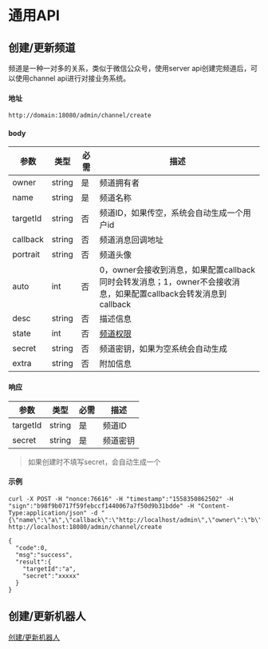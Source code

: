 # 通用API
## 创建/更新频道
频道是一种一对多的关系，类似于微信公众号，使用server api创建完频道后，可以使用channel api进行对接业务系统。

#### 地址
```
http://domain:18080/admin/channel/create
```
#### body
| 参数 | 类型 | 必需 | 描述 |
| ------ | ------ | --- | ------ |
| owner | string | 是 | 频道拥有者 |
| name | string | 是 | 频道名称 |
| targetId | string | 否 | 频道ID，如果传空，系统会自动生成一个用户id |
| callback | string | 否 | 频道消息回调地址 |
| portrait | string | 否 | 频道头像 |
| auto | int | 否 | 0，owner会接收到消息，如果配置callback同时会转发消息；1，owner不会接收消息，如果配置callback会转发消息到callback |
| desc | string | 否 | 描述信息 |
| state | int | 否 | [频道权限](../../base_knowledge/channel.md#频道属性) |
| secret | string | 否 | 频道密钥，如果为空系统会自动生成 |
| extra | string | 否 | 附加信息 |

#### 响应
| 参数 | 类型 | 必需 | 描述 |
| ------ | ------ | --- | ------ |
| targetId | string | 是 | 频道ID |
| secret | string | 是 | 频道密钥 |
> 如果创建时不填写secret，会自动生成一个

#### 示例
```
curl -X POST -H "nonce:76616" -H "timestamp":"1558350862502" -H "sign":"b98f9b0717f59febccf1440067a7f50d9b31bdde" -H "Content-Type:application/json" -d "{\"name\":\"a\",\"callback\":\"http://localhost/admin\",\"owner\":\"b\"}" http://localhost:18080/admin/channel/create

{
  "code":0,
  "msg":"success",
  "result":{
    "targetId":"a",
    "secret":"xxxxx"
  }
}
```

## 创建/更新机器人
[创建/更新机器人](./user_api.md##注册/更新机器人)
